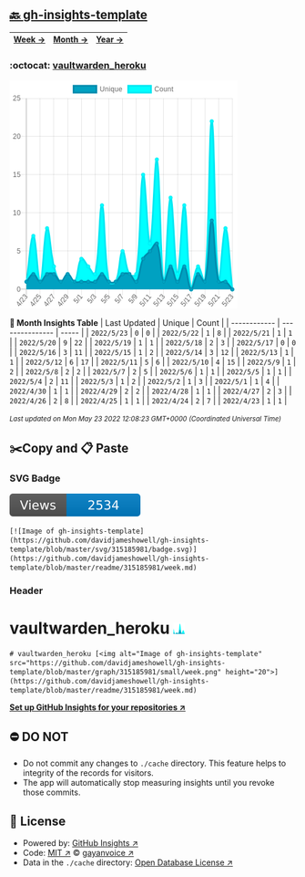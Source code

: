 ## [🔙 gh-insights-template](https://github.com/davidjameshowell/gh-insights-template)
| [**Week →**](https://github.com/davidjameshowell/gh-insights-template/blob/master/readme/315185981/week.md) | [**Month →**](https://github.com/davidjameshowell/gh-insights-template/blob/master/readme/315185981/month.md) | [**Year →**](https://github.com/davidjameshowell/gh-insights-template/blob/master/readme/315185981/year.md) |
 | ------------ | --------------- | ----- |

### :octocat: [vaultwarden_heroku](https://github.com/davidjameshowell/vaultwarden_heroku)
![Image of gh-insights-template](https://github.com/davidjameshowell/gh-insights-template/blob/master/graph/315185981/large/month.png)

**:calendar: Month Insights Table**
| Last Updated | Unique | Count |
 | ------------ | --------------- | ----- |
 | `2022/5/23` |  `0` | `0` |
 | `2022/5/22` |  `1` | `8` |
 | `2022/5/21` |  `1` | `1` |
 | `2022/5/20` |  `9` | `22` |
 | `2022/5/19` |  `1` | `1` |
 | `2022/5/18` |  `2` | `3` |
 | `2022/5/17` |  `0` | `0` |
 | `2022/5/16` |  `3` | `11` |
 | `2022/5/15` |  `1` | `2` |
 | `2022/5/14` |  `3` | `12` |
 | `2022/5/13` |  `1` | `1` |
 | `2022/5/12` |  `6` | `17` |
 | `2022/5/11` |  `5` | `6` |
 | `2022/5/10` |  `4` | `15` |
 | `2022/5/9` |  `1` | `2` |
 | `2022/5/8` |  `2` | `2` |
 | `2022/5/7` |  `2` | `5` |
 | `2022/5/6` |  `1` | `1` |
 | `2022/5/5` |  `1` | `1` |
 | `2022/5/4` |  `2` | `11` |
 | `2022/5/3` |  `1` | `2` |
 | `2022/5/2` |  `1` | `3` |
 | `2022/5/1` |  `1` | `4` |
 | `2022/4/30` |  `1` | `1` |
 | `2022/4/29` |  `2` | `2` |
 | `2022/4/28` |  `1` | `1` |
 | `2022/4/27` |  `2` | `3` |
 | `2022/4/26` |  `2` | `8` |
 | `2022/4/25` |  `1` | `1` |
 | `2022/4/24` |  `2` | `7` |
 | `2022/4/23` |  `1` | `1` |

<small><i>Last updated on Mon May 23 2022 12:08:23 GMT+0000 (Coordinated Universal Time)</i></small>

## ✂️Copy and 📋 Paste
### SVG Badge
[![Image of gh-insights-template](https://github.com/davidjameshowell/gh-insights-template/blob/master/svg/315185981/badge.svg)](https://github.com/davidjameshowell/gh-insights-template/blob/master/readme/315185981/week.md)
```readme
[![Image of gh-insights-template](https://github.com/davidjameshowell/gh-insights-template/blob/master/svg/315185981/badge.svg)](https://github.com/davidjameshowell/gh-insights-template/blob/master/readme/315185981/week.md)
```
### Header
# vaultwarden_heroku [<img alt="Image of gh-insights-template" src="https://github.com/davidjameshowell/gh-insights-template/blob/master/graph/315185981/small/week.png" height="20">](https://github.com/davidjameshowell/gh-insights-template/blob/master/readme/315185981/week.md)
```readme
# vaultwarden_heroku [<img alt="Image of gh-insights-template" src="https://github.com/davidjameshowell/gh-insights-template/blob/master/graph/315185981/small/week.png" height="20">](https://github.com/davidjameshowell/gh-insights-template/blob/master/readme/315185981/week.md)
```
[**Set up GitHub Insights for your repositories ↗️**](https://github.com/gayanvoice/github-insights)
## ⛔ DO NOT
- Do not commit any changes to `./cache` directory. This feature helps to integrity of the records for visitors.
- The app will automatically stop measuring insights until you revoke those commits.
## 📄 License
- Powered by: [GitHub Insights ↗️](https://github.com/gayanvoice/github-insights)
- Code: [MIT ↗️](./LICENSE) © [gayanvoice ↗️](https://github.com/gayanvoice)
- Data in the `./cache` directory: [Open Database License ↗️](https://opendatacommons.org/licenses/odbl/1-0/)